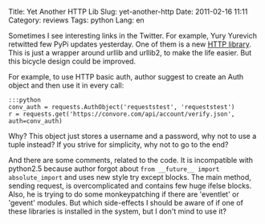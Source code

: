 Title: Yet Another HTTP Lib
Slug: yet-another-http
Date: 2011-02-16 11:11
Category: reviews
Tags: python
Lang: en

Sometimes I see interesting links in the Twitter. For example, Yury Yurevich retwitted few PyPi updates yesterday. One of them is a new [HTTP library][requests]. This is just a wrapper around urllib and urllib2, to make the life easier. But this bicycle design could be improved.

For example, to use HTTP basic auth, author suggest to create an Auth object and then use it in every call:

    :::python
    conv_auth = requests.AuthObject('requeststest', 'requeststest')
    r = requests.get('https://convore.com/api/account/verify.json', auth=conv_auth)

Why? This object just stores a username and a password, why not to use a tuple instead? If you strive for simplicity, why not to go to the end?

And there are some comments, related to the code. It is incompatible with python2.5 because author forgot about `from __future__ import absolute_import` and uses new style try except blocks. The main method, sending request, is overcomplicated and contains few huge ifelse blocks. Also, he is trying to do some monkeypatching if there are 'eventlet' or 'gevent' modules. But which side-effects I should be aware of if one of these libraries is installed in the system, but I don't mind to use it?

[requests]: http://pypi.python.org/pypi/requests/
